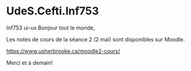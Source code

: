 # UdeS.Cefti.Inf753
Inf753 ui-ux
Bonjour tout le monde,

Les notes de cours de la séance 2 (2 mai) sont disponibles sur Moodle.

https://www.usherbrooke.ca/moodle2-cours/

Merci et à demain!
